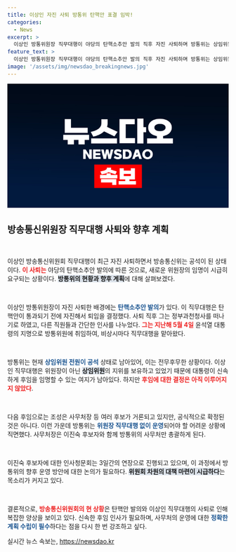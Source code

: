 ```yaml
---
title: 이상인 자진 사퇴 방통위 탄핵안 표결 임박!
categories:
  - News
excerpt: >
  이상인 방통위원장 직무대행이 야당의 탄핵소추안 발의 직후 자진 사퇴하며 방통위는 상임위원 전원 공석 상황에 직면했다. 후임 인선이 논의 중인 가운데, 위원회는 혼란에 빠졌다!
feature_text: >
  이상인 방통위원장 직무대행이 야당의 탄핵소추안 발의 직후 자진 사퇴하며 방통위는 상임위원 전원 공석 상황에 직면했다. 후임 인선이 논의 중인 가운데, 위원회는 혼란에 빠졌다!
image: '/assets/img/newsdao_breakingnews.jpg'
---
```


<p><img src="/assets/img/newsdao_breakingnews.jpg" alt="ranknews 속보" /></p>

<h2 data-ke-size="size26">방송통신위원장 직무대행 사퇴와 향후 계획</h2>

<p data-ke-size="size16">&nbsp;</p>

<p>이상인 방송통신위원회 직무대행이 최근 자진 사퇴하면서 방송통신위는 공석이 된 상태이다. <b><span style="color: #ee2323;">이 사퇴는</span></b> 야당의 탄핵소추안 발의에 따른 것으로, 새로운 위원장의 임명이 시급히 요구되는 상황이다. <b><span style="background-color: #21538527;">방통위의 현황과 향후 계획</span></b>에 대해 살펴보겠다.</p>

<p data-ke-size="size16">&nbsp;</p>

<p>이상인 방통위원장이 자진 사퇴한 배경에는 <b><span style="color: #1a5490;">탄핵소추안 발의</span></b>가 있다. 이 직무대행은 탄핵안이 통과되기 전에 자진해서 퇴임을 결정했다. 사퇴 직후 그는 정부과천청사를 떠나기로 하였고, 다른 직원들과 간단한 인사를 나누었다. <b><span style="color: #ee2323;">그는 지난해 5월 4일</span></b> 윤석열 대통령의 지명으로 방통위원에 취임하여, 비상시마다 직무대행을 맡아왔다.</p>

<p data-ke-size="size16">&nbsp;</p>

<p>방통위는 현재 <b><span style="color: #1a5490;">상임위원 전원이 공석</span></b> 상태로 남아있어, 이는 전무후무한 상황이다. 이상인 직무대행은 위원장이 아닌 <b><span style="background-color: #21538527;">상임위원</span></b>의 지위를 보유하고 있었기 때문에 대통령이 신속하게 후임을 임명할 수 있는 여지가 남아있다. 하지만 <b><span style="color: #ee2323;">후임에 대한 결정은 아직 이루어지지 않았다</span></b>.</p>

<p data-ke-size="size16">&nbsp;</p>

<p>다음 후임으로는 조성은 사무처장 등 여러 후보가 거론되고 있지만, 공식적으로 확정된 것은 아니다. 이런 가운데 방통위는 <b><span style="color: #1a5490;">위원장 직무대행 없이 운영</span></b>되어야 할 어려운 상황에 직면했다. 사무처장은 이진숙 후보자와 함께 방통위의 사무처만 총괄하게 된다. </p>

<p data-ke-size="size16">&nbsp;</p>

<p>이진숙 후보자에 대한 인사청문회는 3일간의 연장으로 진행되고 있으며, 이 과정에서 방통위의 향후 운영 방안에 대한 논의가 필요하다. <b><span style="background-color: #21538527;">위원회 차원의 대책 마련이 시급하다</span></b>는 목소리가 커지고 있다.</p>

<p data-ke-size="size16">&nbsp;</p>

<p>결론적으로, <b><span style="color: #ee2323;">방송통신위원회의 현 상황</span></b>은 탄핵안 발의와 이상인 직무대행의 사퇴로 인해 복잡한 양상을 보이고 있다. 신속한 후임 인사가 필요하며, 사무처의 운영에 대한 <b><span style="color: #1a5490;">정확한 계획 수립이 필수</span></b>하다는 점을 다시 한 번 강조하고 싶다.</p>
실시간 뉴스 속보는, <a href="https://newsdao.kr" rel="dofollow">https://newsdao.kr</a>


